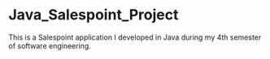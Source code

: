 # Java_Salespoint_Project
This is a Salespoint application I developed in Java during my 4th semester of software engineering.
